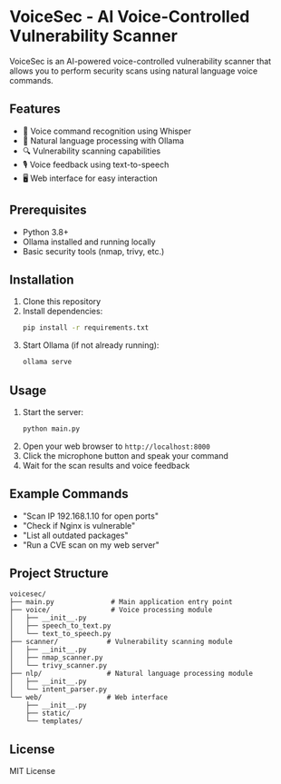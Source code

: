 # VoiceSec - AI Voice-Controlled Vulnerability Scanner

VoiceSec is an AI-powered voice-controlled vulnerability scanner that allows you to perform security scans using natural language voice commands.

## Features

- 🎤 Voice command recognition using Whisper
- 🧠 Natural language processing with Ollama
- 🔍 Vulnerability scanning capabilities
- 🎙️ Voice feedback using text-to-speech
- 🖥️ Web interface for easy interaction

## Prerequisites

- Python 3.8+
- Ollama installed and running locally
- Basic security tools (nmap, trivy, etc.)

## Installation

1. Clone this repository
2. Install dependencies:
   ```bash
   pip install -r requirements.txt
   ```
3. Start Ollama (if not already running):
   ```bash
   ollama serve
   ```

## Usage

1. Start the server:
   ```bash
   python main.py
   ```
2. Open your web browser to `http://localhost:8000`
3. Click the microphone button and speak your command
4. Wait for the scan results and voice feedback

## Example Commands

- "Scan IP 192.168.1.10 for open ports"
- "Check if Nginx is vulnerable"
- "List all outdated packages"
- "Run a CVE scan on my web server"

## Project Structure

```
voicesec/
├── main.py              # Main application entry point
├── voice/               # Voice processing module
│   ├── __init__.py
│   ├── speech_to_text.py
│   └── text_to_speech.py
├── scanner/            # Vulnerability scanning module
│   ├── __init__.py
│   ├── nmap_scanner.py
│   └── trivy_scanner.py
├── nlp/                # Natural language processing module
│   ├── __init__.py
│   └── intent_parser.py
└── web/                # Web interface
    ├── __init__.py
    ├── static/
    └── templates/
```

## License

MIT License 